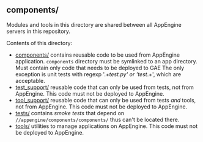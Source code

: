 components/
-----------

Modules and tools in this directory are shared between all AppEngine servers in
this repository.

Contents of this directory:

  - [components/](components) contains reusable code to be used from AppEngine
    application.  `components` directory must be symlinked to an app directory.
    Must contain only code that needs to be deployed to GAE The only exception
    is unit tests with regexp '.+_test\.py' or 'test_.+', which are acceptable.
  - [test_support/](test_support) reusable code that can only be used from
    tests, not from AppEngine. This code must not be deployed to AppEngine.
  - [tool_support/](tool_support) reusable code that can only be used from tests
    *and* tools, not from AppEngine. This code must not be deployed to
    AppEngine.
  - [tests/](tests) contains *smoke tests* that depend on
    `//appengine/components/components/` thus can't be located there.
  - [tools/](tools) utilities to manage applications on AppEngine. This code
    must not be deployed to AppEngine.

